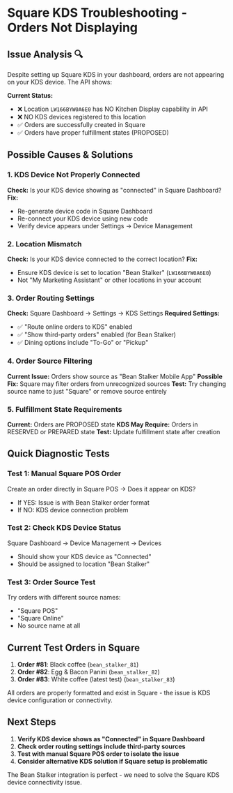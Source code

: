 # Square KDS Troubleshooting - Orders Not Displaying

## Issue Analysis 🔍
Despite setting up Square KDS in your dashboard, orders are not appearing on your KDS device. The API shows:

**Current Status:**
- ❌ Location `LW166BYW0A6E0` has NO Kitchen Display capability in API
- ❌ NO KDS devices registered to this location
- ✅ Orders are successfully created in Square
- ✅ Orders have proper fulfillment states (PROPOSED)

## Possible Causes & Solutions

### 1. KDS Device Not Properly Connected
**Check:** Is your KDS device showing as "connected" in Square Dashboard?
**Fix:** 
- Re-generate device code in Square Dashboard
- Re-connect your KDS device using new code
- Verify device appears under Settings → Device Management

### 2. Location Mismatch
**Check:** Is your KDS device connected to the correct location?
**Fix:**
- Ensure KDS device is set to location "Bean Stalker" (`LW166BYW0A6E0`)
- Not "My Marketing Assistant" or other locations in your account

### 3. Order Routing Settings
**Check:** Square Dashboard → Settings → KDS Settings
**Required Settings:**
- ✅ "Route online orders to KDS" enabled
- ✅ "Show third-party orders" enabled (for Bean Stalker)
- ✅ Dining options include "To-Go" or "Pickup"

### 4. Order Source Filtering
**Current Issue:** Orders show source as "Bean Stalker Mobile App"
**Possible Fix:** Square may filter orders from unrecognized sources
**Test:** Try changing source name to just "Square" or remove source entirely

### 5. Fulfillment State Requirements
**Current:** Orders are PROPOSED state
**KDS May Require:** Orders in RESERVED or PREPARED state
**Test:** Update fulfillment state after creation

## Quick Diagnostic Tests

### Test 1: Manual Square POS Order
Create an order directly in Square POS → Does it appear on KDS?
- If YES: Issue is with Bean Stalker order format
- If NO: KDS device connection problem

### Test 2: Check KDS Device Status
Square Dashboard → Device Management → Devices
- Should show your KDS device as "Connected"
- Should be assigned to location "Bean Stalker"

### Test 3: Order Source Test
Try orders with different source names:
- "Square POS"
- "Square Online" 
- No source name at all

## Current Test Orders in Square
1. **Order #81**: Black coffee (`bean_stalker_81`)
2. **Order #82**: Egg & Bacon Panini (`bean_stalker_82`) 
3. **Order #83**: White coffee (latest test) (`bean_stalker_83`)

All orders are properly formatted and exist in Square - the issue is KDS device configuration or connectivity.

## Next Steps
1. **Verify KDS device shows as "Connected" in Square Dashboard**
2. **Check order routing settings include third-party sources**
3. **Test with manual Square POS order to isolate the issue**
4. **Consider alternative KDS solution if Square setup is problematic**

The Bean Stalker integration is perfect - we need to solve the Square KDS device connectivity issue.